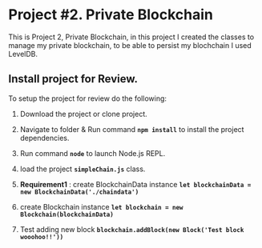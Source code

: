 # Project #2. Private Blockchain
This is Project 2, Private Blockchain, in this project I created the classes to manage my private blockchain, to be able to persist my blochchain I used LevelDB.

## Install project for Review.

To setup the project for review do the following:
1. Download the project or clone project.
2. Navigate to folder & Run command __`npm install`__ to install the project dependencies.
3. Run command __`node`__ to launch Node.js REPL.
4. load the project __`simpleChain.js`__ class.

5. __Requirement1__ : create BlockchainData instance __`let blockchainData = new BlockchainData('./chaindata')`__
6. create Blockchain instance __`let blockchain = new Blockchain(blockchainData)`__
7. Test adding new block __`blockchain.addBlock(new Block('Test block wooohoo!!'))`__



